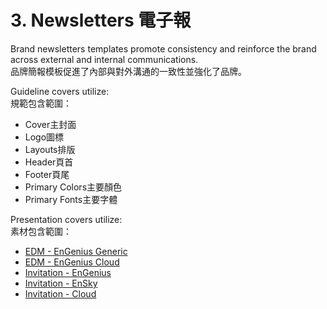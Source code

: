# 3. Newsletters 電子報

Brand newsletters templates promote consistency and reinforce the brand across external and internal communications.  
品牌簡報模板促進了內部與對外溝通的一致性並強化了品牌。

Guideline covers utilize:  
規範包含範圍：

* Cover主封面
* Logo圖標
* Layouts排版
* Header頁首
* Footer頁尾
* Primary Colors主要顏色
* Primary Fonts主要字體

Presentation covers utilize:  
素材包含範圍：

* [EDM - EnGenius Generic](generic-engenius.md)
* [EDM - EnGenius Cloud](cloud.md) 
* [Invitation - EnGenius](invitation-engenius.md)
* [Invitation - EnSky](ensky.md)
* [Invitation - Cloud](invitation-cloud.md)

